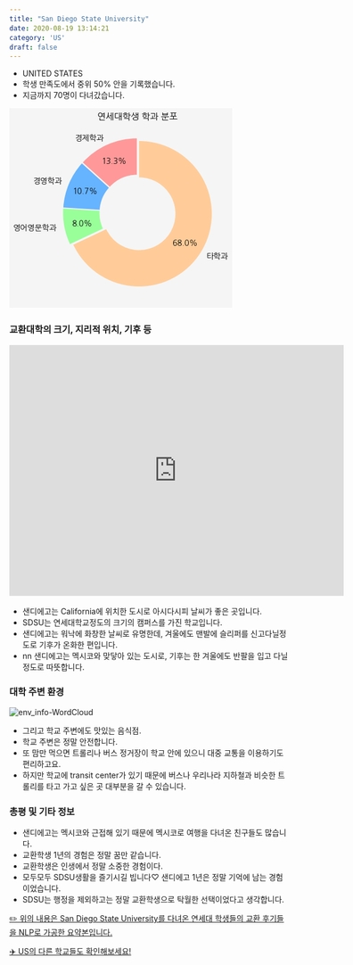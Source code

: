 ```yaml
---
title: "San Diego State University"
date: 2020-08-19 13:14:21
category: 'US'
draft: false
---
```



* UNITED STATES
* 학생 만족도에서 중위 50% 안을 기록했습니다.
* 지금까지 70명이 다녀갔습니다. 

![department-info](../plots/US000040.png)
### 교환대학의 크기, 지리적 위치, 기후 등
<iframe
width="600"
height="450"
frameborder="0" style="border:0"
src="https://www.google.com/maps/embed/v1/place?key=AIzaSyC9e1AME-pVmWC4hBpFdu5S4dKzyepa3HQ&q=San+Diego+State+University&center=32.7759894,-117.0712533&zoom=14" allowfullscreen>
</iframe>

* 샌디에고는 California에 위치한 도시로 아시다시피 날씨가 좋은 곳입니다.
* SDSU는 연세대학교정도의 크기의 캠퍼스를 가진 학교입니다.
* 샌디에고는 워낙에 화창한 날씨로 유명한데, 겨울에도 맨발에 슬리퍼를 신고다닐정도로 기후가 온화한 편입니다.
* nn 샌디에고는 멕시코와 맞닿아 있는 도시로, 기후는 한 겨울에도 반팔을 입고 다닐 정도로 따뜻합니다.


### 대학 주변 환경

![env_info-WordCloud](../univ_wordclouds_okt/env_info/US000040_env_info_okt.png)

* 그리고 학교 주변에도 맛있는 음식점.
* 학교 주변은 정말 안전합니다.
* 또 맘만 먹으면 트롤리나 버스 정거장이 학교 안에 있으니 대중 교통을 이용하기도 편리하고요.
* 하지만 학교에 transit center가 있기 때문에 버스나 우리나라 지하철과 비슷한 트롤리를 타고 가고 싶은 곳 대부분을 갈 수 있습니다.


### 총평 및 기타 정보 
* 샌디에고는 멕시코와 근접해 있기 때문에 멕시코로 여행을 다녀온 친구들도 많습니다.
* 교환학생 1년의 경험은 정말 꿈만 같습니다.
* 교환학생은 인생에서 정말 소중한 경험이다.
* 모두모두 SDSU생활을 즐기시길 빕니다♡ 샌디에고 1년은 정말 기억에 남는 경험이었습니다.
* SDSU는 행정을 제외하고는 정말 교환학생으로 탁월한 선택이었다고 생각합니다.


[✏️ 위의 내용은 San Diego State University를 다녀온 연세대 학생들의 교환 후기들을 NLP로 가공한 요약본입니다.](http://oia.yonsei.ac.kr/partner/expReport.asp?ucode=US000040&bgbn=A)

[✈️ US의 다른 학교들도 확인해보세요!](https://yonsei-exchange.netlify.app/?category=US)
